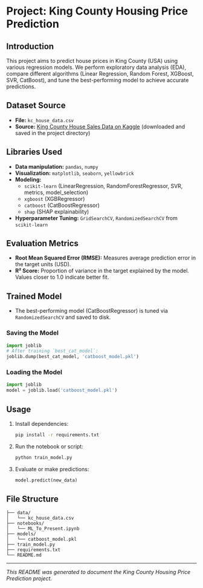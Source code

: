 # Project: King County Housing Price Prediction

## Introduction
This project aims to predict house prices in King County (USA) using various regression models. We perform exploratory data analysis (EDA), compare different algorithms (Linear Regression, Random Forest, XGBoost, SVR, CatBoost), and tune the best-performing model to achieve accurate predictions.

## Dataset Source
- **File:** `kc_house_data.csv`
- **Source:** [King County House Sales Data on Kaggle](https://www.kaggle.com/harlfoxem/housesalesprediction) (downloaded and saved in the project directory)

## Libraries Used
- **Data manipulation:** `pandas`, `numpy`
- **Visualization:** `matplotlib`, `seaborn`, `yellowbrick`
- **Modeling:**
  - `scikit-learn` (LinearRegression, RandomForestRegressor, SVR, metrics, model_selection)
  - `xgboost` (XGBRegressor)
  - `catboost` (CatBoostRegressor)
  - `shap` (SHAP explainability)
- **Hyperparameter Tuning:** `GridSearchCV`, `RandomizedSearchCV` from `scikit-learn`

## Evaluation Metrics
- **Root Mean Squared Error (RMSE):** Measures average prediction error in the target units (USD).
- **R² Score:** Proportion of variance in the target explained by the model. Values closer to 1.0 indicate better fit.

## Trained Model
- The best-performing model (CatBoostRegressor) is tuned via `RandomizedSearchCV` and saved to disk.

### Saving the Model
```python
import joblib
# After training `best_cat_model`:
joblib.dump(best_cat_model, 'catboost_model.pkl')
```

### Loading the Model
```python
import joblib
model = joblib.load('catboost_model.pkl')
```

## Usage
1. Install dependencies:
   ```bash
   pip install -r requirements.txt
   ```
2. Run the notebook or script:
   ```bash
   python train_model.py
   ```
3. Evaluate or make predictions:
   ```python
   model.predict(new_data)
   ```

## File Structure
```
├── data/
│   └── kc_house_data.csv
├── notebooks/
│   └── ML_To_Present.ipynb
├── models/
│   └── catboost_model.pkl
├── train_model.py
├── requirements.txt
└── README.md
```

---
*This README was generated to document the King County Housing Price Prediction project.*

